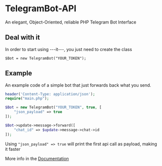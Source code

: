 # TelegramBot-API
An elegant, Object-Oriented, reliable PHP Telegram Bot Interface


## Deal with it
In order to start using ---it---, you just need to create the class
```
$Bot = new TelegramBot("YOUR_TOKEN");
```


## Example
An example code of a simple bot that just forwards back what you send.

```php
header('Content-Type: application/json');
require("main.php");

$Bot = new TelegramBot("YOUR_TOKEN", true, [
    "json_payload" => true
]);

$Bot->update->message->forward([
    "chat_id" => $update->message->chat->id
]);
```

Using `"json_payload" => true` will print the first api call as payload, making it faster

More info in the [Documentation](docs.md)
